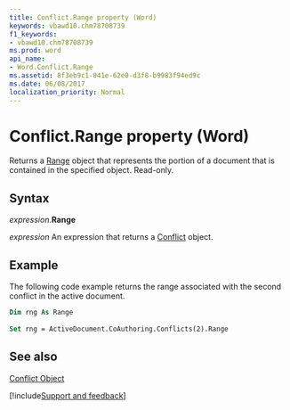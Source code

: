 ```yaml
---
title: Conflict.Range property (Word)
keywords: vbawd10.chm78708739
f1_keywords:
- vbawd10.chm78708739
ms.prod: word
api_name:
- Word.Conflict.Range
ms.assetid: 8f3eb9c1-041e-62e0-d3f8-b9983f94ed9c
ms.date: 06/08/2017
localization_priority: Normal
---
```



# Conflict.Range property (Word)

 Returns a [Range](Word.Range.md) object that represents the portion of a document that is contained in the specified object. Read-only.


## Syntax

_expression_.**Range**

 _expression_ An expression that returns a [Conflict](./Word.Conflict.md) object.


## Example

The following code example returns the range associated with the second conflict in the active document.


```vb
Dim rng As Range 
 
Set rng = ActiveDocument.CoAuthoring.Conflicts(2).Range 

```


## See also


[Conflict Object](Word.Conflict.md)

[!include[Support and feedback](~/includes/feedback-boilerplate.md)]